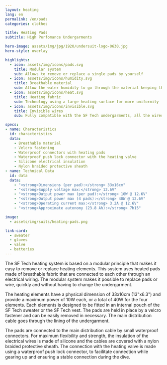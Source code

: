 ```yaml
---
layout: heating
lang: en
permalink: /en/pads
categories: clothes

title: Heating Pads
subtitle: High Perfomance Undergarments

hero-image: assets/img/jpg/1920/undersuit-logo-0630.jpg
hero-style: overlay

highlights:
  - icon: assets/img/icons/pads.svg
    title: Modular system
    sub: Allows to remove or replace a single pads by yourself
  - icon: assets/img/icons/humidity.svg
    title: Breathable material
    sub: Allow the water humidity to go through the material keeping the skin dry and warm
  - icon: assets/img/icons/heat.svg
    title: Heating fabric
    sub: Technology using a large heating surface for more uniformity
  - icon: assets/img/icons/invisible.svg
    title: Invisible wires
    sub: Fully compatible with the SF Tech undergarments, all the wires for the heating pads are hidden inside the lining of the sweater

specs:
- name: Characteristics
  id: characteristics
  data:
    - Breathable material
    - Velcro fastening
    - Waterproof connectors with heating pads
    - Waterproof push lock connector with the heating valve
    - Silicone electrical insulation
    - Nylon braided protective sheath
- name: Technical Data
  id: data
  data:
    - "<strong>Dimensions (per pad):</strong> 33x16cm"
    - "<strong>Supply voltage max:</strong> 12.6V"
    - "<strong>Output power max (per pad):</strong> 10W @ 12.6V"
    - "<strong>Output power max (4 pads):</strong> 40W @ 12.6V"
    - "<strong>Operating current max:</strong> 3.2A @ 12.6V"
    - "<strong>Approximate autonomy (23.8 Ah):</strong> 7h15"

image:
  - assets/img/suits/heating-pads.png

link-card:
  - sweater
  - gloves
  - valve
  - batteries
---
```

The SF Tech heating system is based on a modular principle that makes it easy to remove or replace heating elements. This system uses heated pads made of breathable fabric that are connected to each other through an electrical wiring. The modular system makes it possible to replace pads or wire, quickly and without having to change the undergarment.

The heating elements have a physical dimension of 33x16cm (13"x6.3") and provide a maximum power of 10W each, or a total of 40W for the four elements. Each elements is designed to be fitted in an internal pouch of the SF Tech sweater or the SF Tech vest. The pads are held in place by a velcro fastener and can be easily removed in necessary. The main distribution cable goes through the lining of the undergarment.

The pads are connected to the main distribution cable by small waterproof connectors. For maximum flexibility and strength, the insulation of the electrical wires is made of silicone and the cables are covered with a nylon braided protective sheath. The connection with the heating valve is made using a waterproof push lock connector, to facilitate connection while gearing up and ensuring a stable connection during the dive.


